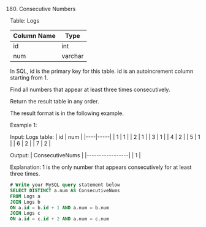180. Consecutive Numbers

Table: Logs

| Column Name | Type    |
|-------------|---------|
| id          | int     |
| num         | varchar |

In SQL, id is the primary key for this table.
id is an autoincrement column starting from 1.
 

Find all numbers that appear at least three times consecutively.

Return the result table in any order.

The result format is in the following example.

Example 1:

Input: 
Logs table:
| id | num |
|----|-----|
| 1  | 1   |
| 2  | 1   |
| 3  | 1   |
| 4  | 2   |
| 5  | 1   |
| 6  | 2   |
| 7  | 2   |

Output: 
| ConsecutiveNums |
|-----------------|
| 1               |

Explanation: 1 is the only number that appears consecutively for at least three times.

```sql
# Write your MySQL query statement below
SELECT DISTINCT a.num AS ConsecutiveNums
FROM Logs a
JOIN Logs b 
ON a.id = b.id + 1 AND a.num = b.num
JOIN Logs c 
ON a.id = c.id + 2 AND a.num = c.num
```
